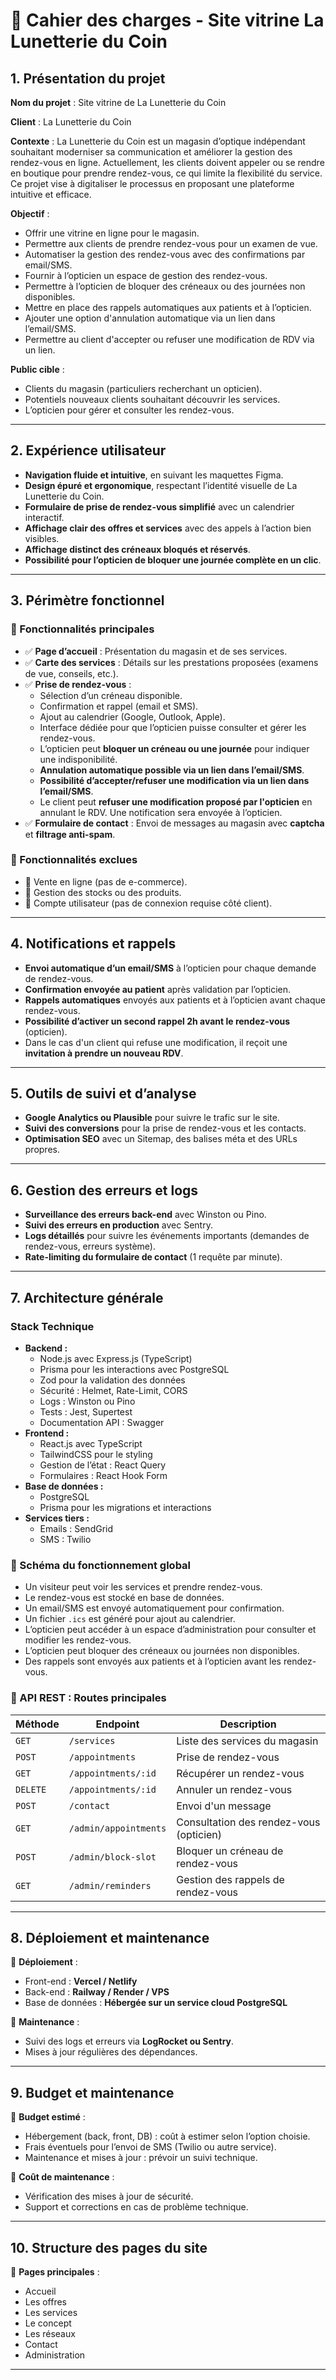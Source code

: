 # 📌 Cahier des charges - Site vitrine La Lunetterie du Coin

## 1. Présentation du projet

**Nom du projet** : Site vitrine de La Lunetterie du Coin

**Client** : La Lunetterie du Coin

**Contexte** : La Lunetterie du Coin est un magasin d’optique indépendant souhaitant moderniser sa communication et améliorer la gestion des rendez-vous en ligne. Actuellement, les clients doivent appeler ou se rendre en boutique pour prendre rendez-vous, ce qui limite la flexibilité du service. Ce projet vise à digitaliser le processus en proposant une plateforme intuitive et efficace.

**Objectif** :
- Offrir une vitrine en ligne pour le magasin.
- Permettre aux clients de prendre rendez-vous pour un examen de vue.
- Automatiser la gestion des rendez-vous avec des confirmations par email/SMS.
- Fournir à l’opticien un espace de gestion des rendez-vous.
- Permettre à l’opticien de bloquer des créneaux ou des journées non disponibles.
- Mettre en place des rappels automatiques aux patients et à l’opticien.
- Ajouter une option d'annulation automatique via un lien dans l’email/SMS.
- Permettre au client d'accepter ou refuser une modification de RDV via un lien.

**Public cible** :
- Clients du magasin (particuliers recherchant un opticien).  
- Potentiels nouveaux clients souhaitant découvrir les services.  
- L’opticien pour gérer et consulter les rendez-vous.  

---

## 2. Expérience utilisateur

- **Navigation fluide et intuitive**, en suivant les maquettes Figma.
- **Design épuré et ergonomique**, respectant l’identité visuelle de La Lunetterie du Coin.
- **Formulaire de prise de rendez-vous simplifié** avec un calendrier interactif.
- **Affichage clair des offres et services** avec des appels à l’action bien visibles.
- **Affichage distinct des créneaux bloqués et réservés**.
- **Possibilité pour l’opticien de bloquer une journée complète en un clic**.

---

## 3. Périmètre fonctionnel

### 🎯 Fonctionnalités principales
- ✅ **Page d’accueil** : Présentation du magasin et de ses services.
- ✅ **Carte des services** : Détails sur les prestations proposées (examens de vue, conseils, etc.).
- ✅ **Prise de rendez-vous** :
  - Sélection d’un créneau disponible.
  - Confirmation et rappel (email et SMS).
  - Ajout au calendrier (Google, Outlook, Apple).
  - Interface dédiée pour que l’opticien puisse consulter et gérer les rendez-vous.
  - L’opticien peut **bloquer un créneau ou une journée** pour indiquer une indisponibilité.
  - **Annulation automatique possible via un lien dans l’email/SMS**.
  - **Possibilité d’accepter/refuser une modification via un lien dans l’email/SMS**.
  - Le client peut **refuser une modification proposé par l'opticien** en annulant le RDV. Une notification sera envoyée à l’opticien.
- ✅ **Formulaire de contact** : Envoi de messages au magasin avec **captcha** et **filtrage anti-spam**.

### 📌 Fonctionnalités exclues
- 🚫 Vente en ligne (pas de e-commerce).
- 🚫 Gestion des stocks ou des produits.
- 🚫 Compte utilisateur (pas de connexion requise côté client).

---

## 4. Notifications et rappels

- **Envoi automatique d’un email/SMS** à l’opticien pour chaque demande de rendez-vous.
- **Confirmation envoyée au patient** après validation par l’opticien.
- **Rappels automatiques** envoyés aux patients et à l’opticien avant chaque rendez-vous.
- **Possibilité d’activer un second rappel 2h avant le rendez-vous** (opticien).
- Dans le cas d'un client qui refuse une modification, il reçoit une **invitation à prendre un nouveau RDV**.

---

## 5. Outils de suivi et d’analyse

- **Google Analytics ou Plausible** pour suivre le trafic sur le site.
- **Suivi des conversions** pour la prise de rendez-vous et les contacts.
- **Optimisation SEO** avec un Sitemap, des balises méta et des URLs propres.

---

## 6. Gestion des erreurs et logs

- **Surveillance des erreurs back-end** avec Winston ou Pino.
- **Suivi des erreurs en production** avec Sentry.
- **Logs détaillés** pour suivre les événements importants (demandes de rendez-vous, erreurs système).
- **Rate-limiting du formulaire de contact** (1 requête par minute).

---

## 7. Architecture générale

### Stack Technique
- **Backend :**
  - Node.js avec Express.js (TypeScript)
  - Prisma pour les interactions avec PostgreSQL
  - Zod pour la validation des données
  - Sécurité : Helmet, Rate-Limit, CORS
  - Logs : Winston ou Pino
  - Tests : Jest, Supertest
  - Documentation API : Swagger
- **Frontend :**
  - React.js avec TypeScript
  - TailwindCSS pour le styling
  - Gestion de l’état : React Query
  - Formulaires : React Hook Form
- **Base de données :**
  - PostgreSQL
  - Prisma pour les migrations et interactions
- **Services tiers :**
  - Emails : SendGrid
  - SMS : Twilio

### 📌 Schéma du fonctionnement global
- Un visiteur peut voir les services et prendre rendez-vous.
- Le rendez-vous est stocké en base de données.
- Un email/SMS est envoyé automatiquement pour confirmation.
- Un fichier `.ics` est généré pour ajout au calendrier.
- L’opticien peut accéder à un espace d’administration pour consulter et modifier les rendez-vous.
- L’opticien peut bloquer des créneaux ou journées non disponibles.
- Des rappels sont envoyés aux patients et à l’opticien avant les rendez-vous.

### 📌 API REST : Routes principales

| Méthode  | Endpoint              | Description                             |
| -------- | --------------------- | --------------------------------------- |
| `GET`    | `/services`           | Liste des services du magasin           |
| `POST`   | `/appointments`       | Prise de rendez-vous                    |
| `GET`    | `/appointments/:id`   | Récupérer un rendez-vous                |
| `DELETE` | `/appointments/:id`   | Annuler un rendez-vous                  |
| `POST`   | `/contact`            | Envoi d'un message                      |
| `GET`    | `/admin/appointments` | Consultation des rendez-vous (opticien) |
| `POST`   | `/admin/block-slot`   | Bloquer un créneau de rendez-vous       |
| `GET`    | `/admin/reminders`    | Gestion des rappels de rendez-vous      |

---

## 8. Déploiement et maintenance

📌 **Déploiement** :
- Front-end : **Vercel / Netlify**
- Back-end : **Railway / Render / VPS**
- Base de données : **Hébergée sur un service cloud PostgreSQL**

📌 **Maintenance** :
- Suivi des logs et erreurs via **LogRocket ou Sentry**.
- Mises à jour régulières des dépendances.

---

## 9. Budget et maintenance

📌 **Budget estimé** :
- Hébergement (back, front, DB) : coût à estimer selon l’option choisie.
- Frais éventuels pour l’envoi de SMS (Twilio ou autre service).
- Maintenance et mises à jour : prévoir un suivi technique.

📌 **Coût de maintenance** :
- Vérification des mises à jour de sécurité.
- Support et corrections en cas de problème technique.

---

## 10. Structure des pages du site

📌 **Pages principales** :
- Accueil
- Les offres
- Les services
- Le concept
- Les réseaux
- Contact
- Administration

---
